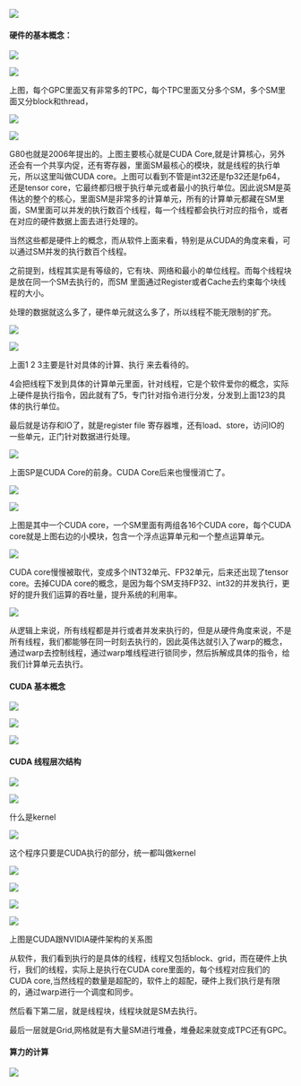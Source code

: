 ![](https://gitee.com/hxc8/images0/raw/master/img/202407172108729.jpg)

#### 硬件的基本概念：

![](https://gitee.com/hxc8/images0/raw/master/img/202407172108888.jpg)

![](https://gitee.com/hxc8/images0/raw/master/img/202407172108126.jpg)

上图，每个GPC里面又有非常多的TPC，每个TPC里面又分多个SM，多个SM里面又分block和thread，

![](https://gitee.com/hxc8/images0/raw/master/img/202407172108378.jpg)

![](https://gitee.com/hxc8/images0/raw/master/img/202407172108682.jpg)

G80也就是2006年提出的。上图主要核心就是CUDA Core,就是计算核心，另外还会有一个共享内促，还有寄存器，里面SM最核心的模块，就是线程的执行单元，所以这里叫做CUDA core。上图可以看到不管是int32还是fp32还是fp64，还是tensor core，它最终都归根于执行单元或者最小的执行单位。因此说SM是英伟达的整个的核心，里面SM是非常多的计算单元，所有的计算单元都藏在SM里面，SM里面可以并发的执行数百个线程，每一个线程都会执行对应的指令，或者在对应的硬件数据上面去进行处理的。

当然这些都是硬件上的概念，而从软件上面来看，特别是从CUDA的角度来看，可以通过SM并发的执行数百个线程。

之前提到，线程其实是有等级的，它有块、网络和最小的单位线程。而每个线程块是放在同一个SM去执行的，而SM 里面通过Register或者Cache去约束每个块线程的大小。

处理的数据就这么多了，硬件单元就这么多了，所以线程不能无限制的扩充。

![](https://gitee.com/hxc8/images0/raw/master/img/202407172108086.jpg)

![](https://gitee.com/hxc8/images0/raw/master/img/202407172108120.jpg)

上面1 2 3主要是针对具体的计算、执行 来去看待的。

4会把线程下发到具体的计算单元里面，针对线程，它是个软件爱你的概念，实际上硬件是执行指令，因此就有了5，专门针对指令进行分发，分发到上面123的具体的执行单位。

最后就是访存和IO了，就是register file 寄存器堆，还有load、store，访问IO的一些单元，正门针对数据进行处理。

![](https://gitee.com/hxc8/images0/raw/master/img/202407172108297.jpg)

上面SP是CUDA Core的前身。CUDA Core后来也慢慢消亡了。

![](https://gitee.com/hxc8/images0/raw/master/img/202407172108333.jpg)

![](https://gitee.com/hxc8/images0/raw/master/img/202407172108547.jpg)

上图是其中一个CUDA core，一个SM里面有两组各16个CUDA core，每个CUDA core就是上图右边的小模块，包含一个浮点运算单元和一个整点运算单元。

![](https://gitee.com/hxc8/images0/raw/master/img/202407172108771.jpg)

CUDA core慢慢被取代，变成多个INT32单元、FP32单元，后来还出现了tensor core。去掉CUDA core的概念，是因为每个SM支持FP32、int32的并发执行，更好的提升我们运算的吞吐量，提升系统的利用率。

![](https://gitee.com/hxc8/images0/raw/master/img/202407172108963.jpg)

从逻辑上来说，所有线程都是并行或者并发来执行的，但是从硬件角度来说，不是所有线程，我们都能够在同一时刻去执行的，因此英伟达就引入了warp的概念，通过warp去控制线程，通过warp堆线程进行锁同步，然后拆解成具体的指令，给我们计算单元去执行。

#### CUDA 基本概念

![](https://gitee.com/hxc8/images0/raw/master/img/202407172109991.jpg)

![](https://gitee.com/hxc8/images0/raw/master/img/202407172109225.jpg)

![](https://gitee.com/hxc8/images0/raw/master/img/202407172109253.jpg)

 

#### CUDA 线程层次结构

![](https://gitee.com/hxc8/images0/raw/master/img/202407172109797.jpg)

![](https://gitee.com/hxc8/images0/raw/master/img/202407172109079.jpg)

什么是kernel

![](https://gitee.com/hxc8/images0/raw/master/img/202407172109379.jpg)

这个程序只要是CUDA执行的部分，统一都叫做kernel

![](https://gitee.com/hxc8/images0/raw/master/img/202407172109609.jpg)

![](https://gitee.com/hxc8/images0/raw/master/img/202407172109713.jpg)

![](https://gitee.com/hxc8/images0/raw/master/img/202407172109060.jpg)

![](https://gitee.com/hxc8/images0/raw/master/img/202407172109235.jpg)

上图是CUDA跟NVIDIA硬件架构的关系图

从软件，我们看到执行的是具体的线程，线程又包括block、grid，而在硬件上执行，我们的线程，实际上是执行在CUDA core里面的，每个线程对应我们的CUDA core,当然线程的数量是超配的，软件上的超配，硬件上我们执行是有限的，通过warp进行一个调度和同步。

然后看下第二层，就是线程块，线程块就是SM去执行。

最后一层就是Grid,网格就是有大量SM进行堆叠，堆叠起来就变成TPC还有GPC。

#### 算力的计算

![](https://gitee.com/hxc8/images0/raw/master/img/202407172109303.jpg)